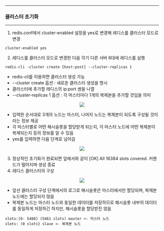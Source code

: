 -----
### 클러스터 초기화
-----
1. redis.conf에서 cluster-enabled 설정을 yes로 변경해 레디스를 클러스터 모드로 변경
```redis
cluster-enabled yes
```

2. 레디스를 클러스터 모드로 변경한 다음 각기 다른 서버 6대에 레디스를 실행
```redis
redis-cli -cluster create [host:post] --cluster-replicas 1
```
   - redis-cli를 이용하면 클러스터 생성 가능
   - --cluster create 옵션 : 새로운 클러스터 생성을 명시
   - 클러스터에 추가할 레디스의 ip:port 쌍을 나열
   - --cluster-replicas 1 옵션 : 각 마스터마다 1개의 복제본을 추가할 것임을 의미
<div align="center">
<img src="https://github.com/user-attachments/assets/f838c6dd-3557-4ed5-9442-7f956dea0814">
</div>

  - 입력한 순서대로 3개의 노드는 마스터, 나머지 노드는 복제본이 되도록 구성될 것이라는 정보 제공
  - 각 마스터별로 어떤 해시슬롯을 할당받게 되는지, 각 마스터 노드에 어떤 복제본이 복제되는지 등의 정보를 알 수 있음
  - yes를 입력하면 다음 단계로 넘어감
<div align="center">
<img src="https://github.com/user-attachments/assets/2e685e36-5331-43da-93dd-3498c62e5d14">
</div>


3. 정상적인 초기화가 완료되면 앞에서와 같이 [OK] All 16384 slots covered. 커맨드가 떨어지며 생성 종료
4. 레디스 클러스터의 구성
<div align="center">
<img src="https://github.com/user-attachments/assets/f248afb9-6d46-48ca-b980-c752438b7171">
</div>

   - 앞선 클러스터 구성 단계에서의 로그로 해시슬롯은 마스터에서만 할당되며, 복제본 노드에는 할당되지 않음
   - 복제본 노드는 마스터 노드와 동일한 데이터를 저장하므로 해시슬롯 내부의 데이터를 동일하게 저장하긴 하지만, 해시슬롯을 할당받진 않음
```redis
slots:[0- 5460] (5461 slots) master <- 마스터 노드
slots: (0 slots} slave <- 복제본 노드
```

